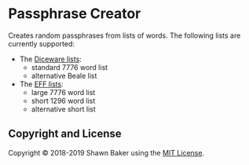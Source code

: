 # Passphrase Creator

Creates random passphrases from lists of words. The following lists are currently supported:

* The [Diceware lists](http://world.std.com/~reinhold/diceware.html):
	* standard 7776 word list
	* alternative Beale list
* The [EFF lists](https://www.eff.org/deeplinks/2016/07/new-wordlists-random-passphrases):
	* large 7776 word list
	* short 1296 word list
	* alternative short list

## Copyright and License

Copyright &copy; 2018-2019 Shawn Baker using the [MIT License](https://opensource.org/licenses/MIT).
